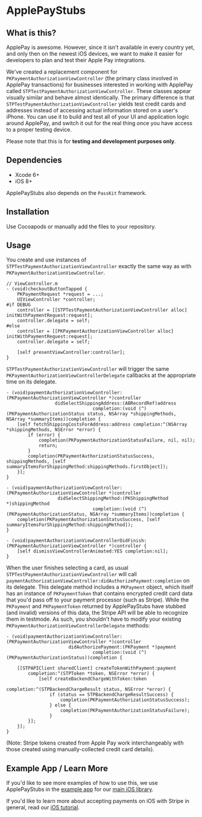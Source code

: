 ApplePayStubs
===

What is this?
---

ApplePay is awesome. However, since it isn't available in every country yet, and only then on the newest iOS devices, we want to make it easier for developers to plan and test their Apple Pay integrations.

We've created a replacement component for `PKPaymentAuthorizationViewController` (the primary class involved in ApplePay transactions) for businesses interested in working with ApplePay called `STPTestPaymentAuthorizationViewController`. These classes appear visually similar and behave almost identically. The primary difference is that `STPTestPaymentAuthorizationViewController` yields test credit cards and addresses instead of accessing actual information stored on a user's iPhone. You can use it to build and test all of your UI and application logic around ApplePay, and switch it out for the real thing once you have access to a proper testing device.

Please note that this is for **testing and development purposes only**.

Dependencies
---
- Xcode 6+
- iOS 8+

ApplePayStubs also depends on the `PassKit` framework.

Installation
---
Use Cocoapods or manually add the files to your repository.

Usage
---

You create and use instances of `STPTestPaymentAuthorizationViewController` exactly the same way as with 
`PKPaymentAuthorizationViewController`.

```objc
// ViewController.m
- (void)checkoutButtonTapped {
    PKPaymentRequest *request = ...;
    UIViewController *controller;
#if DEBUG
    controller = [[STPTestPaymentAuthorizationViewController alloc] initWithPaymentRequest:request];
    controller.delegate = self;
#else
    controller = [[PKPaymentAuthorizationViewController alloc] initWithPaymentRequest:request];
    controller.delegate = self;

    [self presentViewController:controller];
}
```

`STPTestPaymentAuthorizationViewController` will trigger the same `PKPaymentAuthorizationViewControllerDelegate` callbacks at the appropriate time on its delegate.

```objc
- (void)paymentAuthorizationViewController:(PKPaymentAuthorizationViewController *)controller
                  didSelectShippingAddress:(ABRecordRef)address
                                completion:(void (^)(PKPaymentAuthorizationStatus status, NSArray *shippingMethods, NSArray *summaryItems))completion {
    [self fetchShippingCostsForAddress:address completion:^(NSArray *shippingMethods, NSError *error) {
        if (error) {
            completion(PKPaymentAuthorizationStatusFailure, nil, nil);
            return;
        }
        completion(PKPaymentAuthorizationStatusSuccess, shippingMethods, [self summaryItemsForShippingMethod:shippingMethods.firstObject]);
    }];
}

- (void)paymentAuthorizationViewController:(PKPaymentAuthorizationViewController *)controller
                   didSelectShippingMethod:(PKShippingMethod *)shippingMethod
                                completion:(void (^)(PKPaymentAuthorizationStatus, NSArray *summaryItems))completion {
    completion(PKPaymentAuthorizationStatusSuccess, [self summaryItemsForShippingMethod:shippingMethod]);
}

- (void)paymentAuthorizationViewControllerDidFinish:(PKPaymentAuthorizationViewController *)controller {
    [self dismissViewControllerAnimated:YES completion:nil];
}
```

When the user finishes selecting a card, as usual `STPTestPaymentAuthorizationViewController` will call `paymentAuthorizationViewController:didAuthorizePayment:completion` on its delegate.
 This delegate method includes a `PKPayment` object, which itself has an instance of `PKPaymentToken` that contains encrypted credit card data that you'd pass off to your payment processor (such as Stripe). While the `PKPayment` and `PKPaymentToken` returned by ApplePayStubs have stubbed (and invalid) versions of this data, the Stripe API will be able to recognize them in testmode. As such, you shouldn't have to modify your existing `PKPaymentAuthorizationViewControllerDelegate` methods:

```objc
- (void)paymentAuthorizationViewController:(PKPaymentAuthorizationViewController *)controller
                       didAuthorizePayment:(PKPayment *)payment
                                completion:(void (^)(PKPaymentAuthorizationStatus))completion {
                                
    [[STPAPIClient sharedClient] createTokenWithPayment:payment
        completion:^(STPToken *token, NSError *error) {
            [self createBackendChargeWithToken:token
                                    completion:^(STPBackendChargeResult status, NSError *error) {
                if (status == STPBackendChargeResultSuccess) {
                    completion(PKPaymentAuthorizationStatusSuccess);
                } else {
                    completion(PKPaymentAuthorizationStatusFailure);
                }
        }];
    }];
}
```

(Note: Stripe tokens created from Apple Pay work interchangeably with those created using manually-collected credit card details).

Example App / Learn More
---

If you'd like to see more examples of how to use this, we use ApplePayStubs in the [example app](https://github.com/stripe/stripe-ios/tree/master/Example) for our [main iOS library](https://github.com/stripe/stripe-ios).

If you'd like to learn more about accepting payments on iOS with Stripe in general, read our [iOS tutorial](https://stripe.com/docs/mobile/ios).
